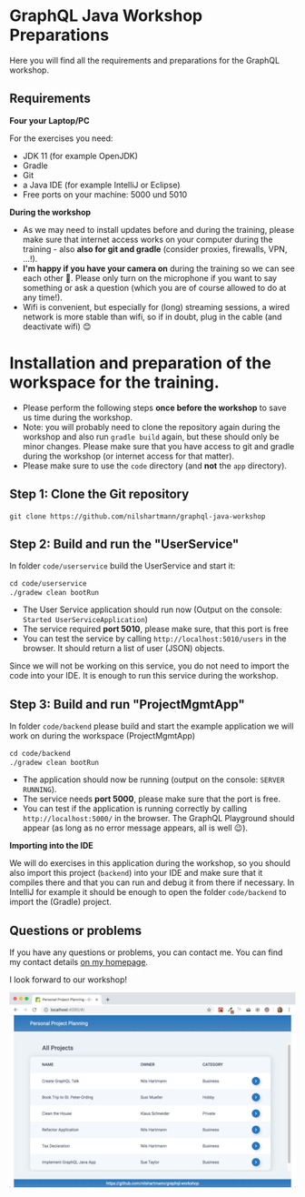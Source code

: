 # GraphQL Java Workshop Preparations

Here you will find all the requirements and preparations for the GraphQL workshop.

## Requirements

**Four your Laptop/PC**

For the exercises you need:

- JDK 11 (for example OpenJDK)
- Gradle
- Git
- a Java IDE (for example IntelliJ or Eclipse)
- Free ports on your machine: 5000 und 5010

**During the workshop**

- As we may need to install updates before and during the training, please make sure that internet access works on your computer during the training - also **also for git and gradle** (consider proxies, firewalls, VPN, ...!).
- **I'm happy if you have your camera on** during the training so we can see each other 🎥. Please only turn on the microphone if you want to say something or ask a question (which you are of course allowed to do at any time!).
- Wifi is convenient, but especially for (long) streaming sessions, a wired network is more stable than wifi, so if in doubt, plug in the cable (and deactivate wifi) 😊

# Installation and preparation of the workspace for the training.

- Please perform the following steps **once before the workshop** to save us time during the workshop.
- Note: you will probably need to clone the repository again during the workshop and also run `gradle build` again, but these should only be minor changes. Please make sure that you have access to git and gradle during the workshop (or internet access for that matter).
- Please make sure to use the `code` directory (and **not** the `app` directory).

## Step 1: Clone the Git repository

```
git clone https://github.com/nilshartmann/graphql-java-workshop
```

## Step 2: Build and run the "UserService"

In folder `code/userservice` build the UserService and start it:

```
cd code/userservice
./gradew clean bootRun
```

- The User Service application should run now (Output on the console: `Started UserServiceApplication`)
- The service required **port 5010**, please make sure, that this port is free
- You can test the service by calling `http://localhost:5010/users` in the browser. It should return a list of user (JSON) objects.

Since we will not be working on this service, you do not need to import the code into your IDE. It is enough to run this service during the workshop.

## Step 3: Build and run "ProjectMgmtApp"

In folder `code/backend` please build and start the example application we will work on during the workspace (ProjectMgmtApp)

```
cd code/backend
./gradew clean bootRun
```

- The application should now be running (output on the console: `SERVER RUNNING`).
- The service needs **port 5000**, please make sure that the port is free.
- You can test if the application is running correctly by calling `http://localhost:5000/` in the browser. The GraphQL Playground should appear (as long as no error message appears, all is well 😉).

**Importing into the IDE**

We will do exercises in this application during the workshop, so you should also import this project (`backend`) into your IDE and make sure that it compiles there and that you can run and debug it from there if necessary.
In IntelliJ for example it should be enough to open the folder `code/backend` to import the (Gradle) project.

## Questions or problems

If you have any questions or problems, you can contact me. You can find my contact details [on my homepage](https://nilshartmann.net).

I look forward to our workshop!

![Greeting App](screenshot-example-app.png)
